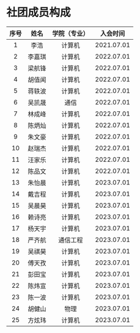 # 社团成员构成

| **序号** | **姓名** | **学院（专业）** | **入会时间** |
| :------: | :------: | :--------------: | :----------: |
|    1     |   李浩   |      计算机      |  2021.07.01  |
|    2     |  李嘉琪  |      计算机      |  2022.07.01  |
|    3     |  梁航锋  |      计算机      |  2022.07.01  |
|    4     |  胡值闻  |      计算机      |  2022.07.01  |
|    5     |  蒋轶波  |      计算机      |  2022.07.01  |
|    6     |  吴凯晟  |       通信       |  2022.07.01  |
|    7     |  林成峰  |      计算机      |  2022.07.01  |
|    8     |  陈炳灿  |      计算机      |  2022.07.01  |
|    9     |  朱文豪  |      计算机      |  2022.07.01  |
|    10    |  赵瑞杰  |      计算机      |  2022.07.01  |
|    11    |  汪家乐  |      计算机      |  2022.07.01  |
|    12    |  陈品文  |      计算机      |  2022.07.01  |
|    13    |  朱怡晨  |      计算机      |  2023.07.01  |
|    14    |  戴吉程  |      计算机      |  2023.07.01  |
|    15    |  吴晨昊  |      计算机      |  2023.07.01  |
|    16    |  赖诗亮  |      计算机      |  2023.07.01  |
|    17    |  杨天宇  |      计算机      |  2023.07.01  |
|    18    |  严齐航  |     通信工程     |  2023.07.01  |
|    19    |  吴祺昊  |      计算机      |  2023.07.01  |
|    20    |  傅天孜  |      计算机      |  2023.07.01  |
|    21    |  彭田宝  |      计算机      |  2023.07.01  |
|    22    |  陈炜宣  |      计算机      |  2023.07.01  |
|    23    |  陈一波  |      计算机      |  2023.07.01  |
|    24    |  胡健山  |       物理       |  2023.07.01  |
|    25    |  方炫玮  |      计算机      |  2023.07.01  |